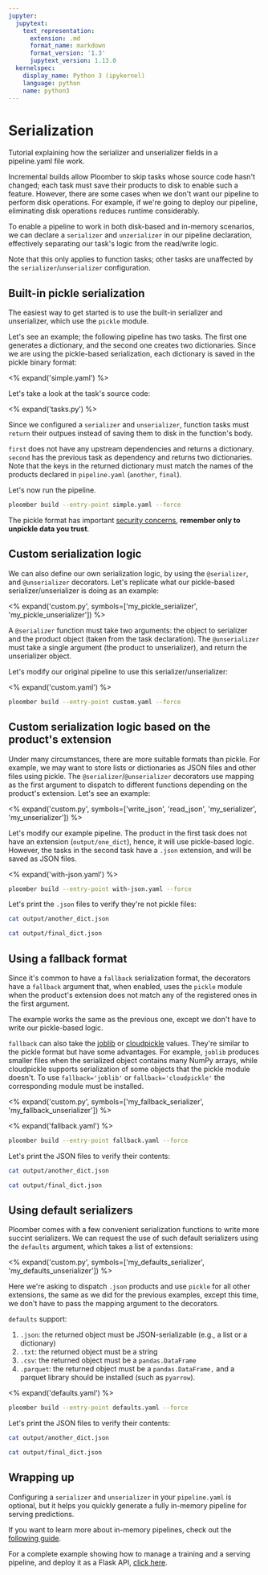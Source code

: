```yaml
---
jupyter:
  jupytext:
    text_representation:
      extension: .md
      format_name: markdown
      format_version: '1.3'
      jupytext_version: 1.13.0
  kernelspec:
    display_name: Python 3 (ipykernel)
    language: python
    name: python3
---
```



# Serialization

<!-- start description -->
Tutorial explaining how the serializer and unserializer fields in a pipeline.yaml file work.
<!-- end description -->

Incremental builds allow Ploomber to skip tasks whose source code hasn't changed; each task must save their products to disk to enable such a feature. However, there are some cases when we don't want our pipeline to perform disk operations. For example, if we're going to deploy our pipeline, eliminating disk operations reduces runtime considerably.

To enable a pipeline to work in both disk-based and in-memory scenarios, we can declare a `serializer` and `unzerializer` in our pipeline declaration, effectively separating our task's logic from the read/write logic.

Note that this only applies to function tasks; other tasks are unaffected by the `serializer`/`unserializer` configuration.


## Built-in pickle serialization

The easiest way to get started is to use the built-in serializer and unserializer, which use the `pickle` module.

Let's see an example; the following pipeline has two tasks. The first one generates a dictionary, and the second one creates two dictionaries. Since we are using the pickle-based serialization, each dictionary is saved in the pickle binary format:

<% expand('simple.yaml') %>

Let's take a look at the task's source code:

<% expand('tasks.py') %>

Since we configured a `serializer` and `unserializer`, function tasks must `return` their outpues instead of saving them to disk in the function's body.

`first` does not have any upstream dependencies and returns a dictionary. `second` has the previous task as dependency and returns two dictionaries. Note that the keys in the returned dictionary must match the names of the products declared in `pipeline.yaml` (`another`, `final`).

Let's now run the pipeline.

```sh
ploomber build --entry-point simple.yaml --force
```

The pickle format has important [security concerns](https://docs.python.org/3/library/pickle.html), **remember only to unpickle data you trust**.


## Custom serialization logic

We can also define our own serialization logic, by using the `@serializer`, and `@unserializer` decorators. Let's replicate what our pickle-based serializer/unserializer is doing as an example:

<% expand('custom.py', symbols=['my_pickle_serializer', 'my_pickle_unserializer']) %>

A `@serializer` function must take two arguments: the object to serializer and the product object (taken from the task declaration). The `@unserializer` must take a single argument (the product to unserializer), and return the unserializer object.

Let's modify our original pipeline to use this serializer/unserializer:

<% expand('custom.yaml') %>

```sh
ploomber build --entry-point custom.yaml --force
```

## Custom serialization logic based on the product's extension

Under many circumstances, there are more suitable formats than pickle. For example, we may want to store lists or dictionaries as JSON files and other files using pickle. The `@serializer`/`@unserializer` decorators use mapping as the first argument to dispatch to different functions depending on the product's extension. Let's see an example:

<% expand('custom.py', symbols=['write_json', 'read_json', 'my_serializer', 'my_unserializer']) %>

Let's modify our example pipeline. The product in the first task does not have an extension (`output/one_dict`), hence, it will use pickle-based logic. However, the tasks in the second task have a `.json` extension, and will be saved as JSON files.

<% expand('with-json.yaml') %>

```sh
ploomber build --entry-point with-json.yaml --force
```

Let's print the `.json` files to verify they're not pickle files:

```sh
cat output/another_dict.json
```


```sh
cat output/final_dict.json
```

## Using a fallback format

Since it's common to have a `fallback` serialization format, the decorators have a `fallback` argument that, when enabled, uses the `pickle` module when the product's extension does not match any of the registered ones in the first argument.

The example works the same as the previous one, except we don't have to write our pickle-based logic.

`fallback` can also take the [joblib](https://github.com/joblib/joblib) or [cloudpickle](https://github.com/cloudpipe/cloudpickle) values. They're similar to the pickle format but have some advantages. For example, `joblib` produces smaller files when the serialized object contains many NumPy arrays, while cloudpickle supports serialization of some objects that the pickle module doesn't. To use `fallback='joblib'` or `fallback='cloudpickle'` the corresponding module must be installed.

<% expand('custom.py', symbols=['my_fallback_serializer', 'my_fallback_unserializer']) %>

<% expand('fallback.yaml') %>

```sh
ploomber build --entry-point fallback.yaml --force
```

Let's print the JSON files to verify their contents:

```sh
cat output/another_dict.json
```

```sh
cat output/final_dict.json
```

## Using default serializers

Ploomber comes with a few convenient serialization functions to write more succint serializers. We can request the use of such default serializers using the `defaults` argument, which takes a list of extensions:

<% expand('custom.py', symbols=['my_defaults_serializer', 'my_defaults_unserializer']) %>

Here we're asking to dispatch `.json` products and use `pickle` for all other extensions, the same as we did for the previous examples, except this time, we don't have to pass the mapping argument to the decorators.

`defaults` support:

1. `.json`: the returned object must be JSON-serializable (e.g., a list or a dictionary)
2. `.txt`: the returned object must be a string
3. `.csv`: the returned object must be a `pandas.DataFrame`
4. `.parquet`: the returned object must be a `pandas.DataFrame,` and a parquet library should be installed (such as `pyarrow`).

<% expand('defaults.yaml') %>

```sh
ploomber build --entry-point defaults.yaml --force
```

Let's print the JSON files to verify their contents:

```sh
cat output/another_dict.json
```

```sh
cat output/final_dict.json
```

## Wrapping up

Configuring a `serializer` and `unserializer` in your `pipeline.yaml` is optional, but it helps you quickly generate a fully in-memory pipeline for serving predictions.

If you want to learn more about in-memory pipelines, check out the [following guide](https://ploomber.readthedocs.io/en/latest/user-guide/deployment.html#online-service-api).

For a complete example showing how to manage a training and a serving pipeline, and deploy it as a Flask API, [click here](https://github.com/ploomber/projects/tree/master/ml-online).
